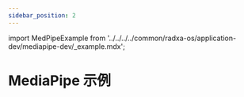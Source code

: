 ```yaml
---
sidebar_position: 2
---
```


import MedPipeExample from '../../../../common/radxa-os/application-dev/mediapipe-dev/\_example.mdx';

# MediaPipe 示例

<MedPipeExample />
